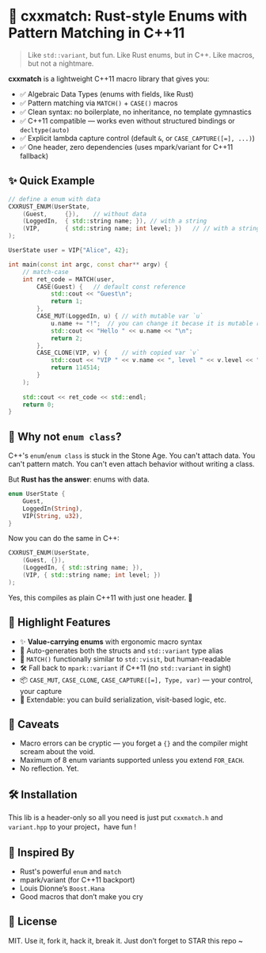 # 🦀 cxxmatch: Rust-style Enums with Pattern Matching in C++11

> Like `std::variant`, but fun. Like Rust enums, but in C++. Like macros, but not a nightmare.

**cxxmatch** is a lightweight C++11 macro library that gives you:

- ✅ Algebraic Data Types (enums with fields, like Rust)  
- ✅ Pattern matching via `MATCH()` + `CASE()` macros  
- ✅ Clean syntax: no boilerplate, no inheritance, no template gymnastics  
- ✅ C++11 compatible — works even without structured bindings or `decltype(auto)`  
- ✅ Explicit lambda capture control (default `&`, or `CASE_CAPTURE([=], ...)`)  
- ✅ One header, zero dependencies (uses mpark/variant for C++11 fallback)



## ✨ Quick Example

```cpp
// define a enum with data
CXXRUST_ENUM(UserState,
    (Guest,     {}),	// without data
    (LoggedIn,  { std::string name; }),	// with a string
    (VIP,       { std::string name; int level; })	// // with a string and level
);

UserState user = VIP{"Alice", 42};

int main(const int argc, const char** argv) {
    // match-case
    int ret_code = MATCH(user,
        CASE(Guest) {	// default const reference
            std::cout << "Guest\n";
            return 1;
        },
        CASE_MUT(LoggedIn, u) {	// with mutable var `u`
            u.name += "!";	// you can change it becase it is mutable reference
            std::cout << "Hello " << u.name << "\n";
            return 2;
        },
        CASE_CLONE(VIP, v) {	// with copied var `v`
            std::cout << "VIP " << v.name << ", level " << v.level << "\n";
            return 114514;
        }
    );
    
    std::cout << ret_code << std::endl;
    return 0;
}
```



## 🧠 Why not `enum class`?

C++'s `enum`/`enum class` is stuck in the Stone Age. You can't attach data. You can't pattern match. You can't even attach behavior without writing a class.

But **Rust has the answer**: enums with data.

```rust
enum UserState {
    Guest,
    LoggedIn(String),
    VIP(String, u32),
}
```

Now you can do the same in C++:

```cpp
CXXRUST_ENUM(UserState,
    (Guest, {}),
    (LoggedIn, { std::string name; }),
    (VIP, { std::string name; int level; })
);
```

Yes, this compiles as plain C++11 with just one header. 🤯



## 🧩 Highlight Features

* ✨ **Value-carrying enums** with ergonomic macro syntax
* 🧬 Auto-generates both the structs and `std::variant` type alias
* 🧠 `MATCH()` functionally similar to `std::visit`, but human-readable
* 🛠️ Fall back to `mpark::variant` if C++11 (no `std::variant` in sight)
* 📦 `CASE_MUT`, `CASE_CLONE`, `CASE_CAPTURE([=], Type, var)` — your control, your capture
* 🔧 Extendable: you can build serialization, visit-based logic, etc.



## 🐛 Caveats

* Macro errors can be cryptic — you forget a `{}` and the compiler might scream about the void.
* Maximum of 8 enum variants supported unless you extend `FOR_EACH`.
* No reflection. Yet.



## 🛠 Installation

This lib is a header-only so all you need is just put `cxxmatch.h` and `variant.hpp` to your project，have fun !




## 💬 Inspired By

* Rust's powerful `enum` and `match`
* mpark/variant (for C++11 backport)
* Louis Dionne’s `Boost.Hana`
* Good macros that don’t make you cry



## 📄 License

MIT. Use it, fork it, hack it, break it. Just don’t forget to STAR this repo ~

